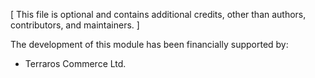 [ This file is optional and contains additional credits, other than
  authors, contributors, and maintainers. ]

The development of this module has been financially supported by:

- Terraros Commerce Ltd.
  
  
